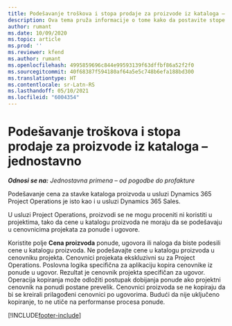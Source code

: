```yaml
---
title: Podešavanje troškova i stopa prodaje za proizvode iz kataloga – jednostavno
description: Ova tema pruža informacije o tome kako da postavite stope cena i prodaje za stavke iz kataloga proizvoda.
author: rumant
ms.date: 10/09/2020
ms.topic: article
ms.prod: ''
ms.reviewer: kfend
ms.author: rumant
ms.openlocfilehash: 4995859696c844e99593139f63dffbf86a52f2f0
ms.sourcegitcommit: 40f68387f594180af64a5e5c748b6efa188bd300
ms.translationtype: HT
ms.contentlocale: sr-Latn-RS
ms.lasthandoff: 05/10/2021
ms.locfileid: "6004354"
---
```

# <a name="set-up-cost-and-sales-rates-for-catalog-products---lite"></a>Podešavanje troškova i stopa prodaje za proizvode iz kataloga – jednostavno

_**Odnosi se na:** Jednostavna primena – od pogodbe do profakture_


Podešavanje cena za stavke kataloga proizvoda u usluzi Dynamics 365 Project Operations je isto kao i u usluzi Dynamics 365 Sales.

U usluzi Project Operations, proizvodi se ne mogu proceniti ni koristiti u projektima, tako da cene u katalogu proizvoda ne moraju da se podešavaju u cenovnicima projekata za ponude i ugovore.

Koristite polje **Cena proizvoda** ponude, ugovora ili naloga da biste podesili cene u katalogu proizvoda. Ne podešavajte cene u katalogu proizvoda u cenovniku projekta. Cenovnici projekata ekskluzivni su za Project Operations. Poslovna logika specifična za aplikaciju kopira cenovnike iz ponude u ugovor. Rezultat je cenovnik projekta specifičan za ugovor. Operacija kopiranja može odložiti postupak dobijanja ponude ako projektni cenovnik na ponudi postane prevelik. Cenovnici proizvoda se ne kopiraju da bi se kreirali prilagođeni cenovnici po ugovorima. Budući da nije uključeno kopiranje, to ne utiče na performanse procesa ponude.


[!INCLUDE[footer-include](../../includes/footer-banner.md)]
